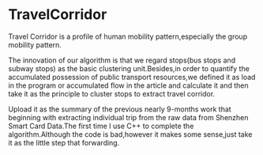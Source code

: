 # TravelCorridor
Travel Corridor is a profile of human mobility pattern,especially the group mobility pattern.

The innovation of our algorithm is that we regard stops(bus stops and subway stops) as the basic clustering unit.Besides,in order to quantify the accumulated possession of public transport resources,we defined it as load in the program or accumulated flow in the article and calculate it and then take it as the principle to cluster stops to extract travel corridor.

Upload it as the summary of the previous nearly 9-months work that beginning with extracting individual trip from the raw data from Shenzhen Smart Card Data.The first time I use C++ to complete the algorithm.Although the code is bad,however it makes some sense,just take it as the little step that forwarding.
